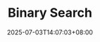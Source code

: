 ---
weight: 240
title: "Binary Search"
description: ""
icon: "article"
date: "2025-07-03T14:07:03+08:00"
lastmod: "2025-07-03T14:07:03+08:00"
draft: true
toc: true
---